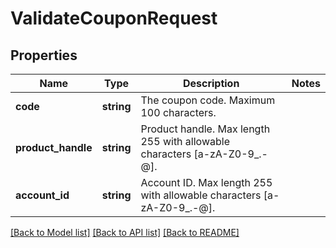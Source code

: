# ValidateCouponRequest

## Properties
Name | Type | Description | Notes
------------ | ------------- | ------------- | -------------
**code** | **string** | The coupon code. Maximum 100 characters. | 
**product_handle** | **string** | Product handle. Max length 255 with allowable characters [a-zA-Z0-9_.-@]. | 
**account_id** | **string** | Account ID. Max length 255 with allowable characters [a-zA-Z0-9_.-@]. | 

[[Back to Model list]](../../README.md#documentation-for-models) [[Back to API list]](../../README.md#documentation-for-api-endpoints) [[Back to README]](../../README.md)

